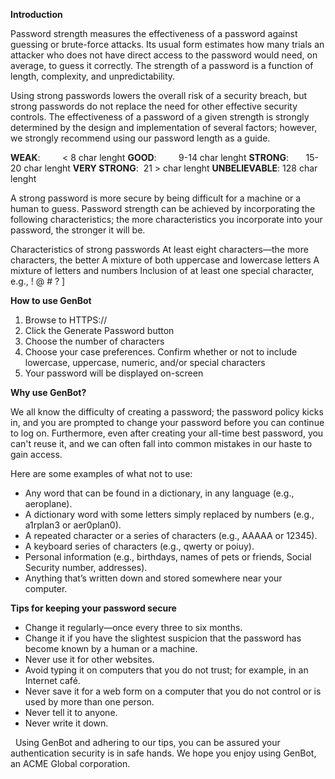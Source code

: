 **Introduction**

Password strength measures the effectiveness of a password against guessing or brute-force attacks. Its usual form estimates how many trials an attacker who does not have direct access to the password would need, on average, to guess it correctly. The strength of a password is a function of length, complexity, and unpredictability.

Using strong passwords lowers the overall risk of a security breach, but strong passwords do not replace the need for other effective security controls. The effectiveness of a password of a given strength is strongly determined by the design and implementation of several factors; however, we strongly recommend using our password length as a guide. 

**WEAK**:         < 8 char lenght
**GOOD**:         9-14 char lenght
**STRONG**:       15-20 char lenght
**VERY STRONG**:  21 > char lenght
**UNBELIEVABLE**: 128 char lenght 

A strong password is more secure by being difficult for a machine or a human to guess. Password strength can be achieved by incorporating the following characteristics; the more characteristics you incorporate into your password, the stronger it will be.

Characteristics of strong passwords
At least eight characters—the more characters, the better
A mixture of both uppercase and lowercase letters
A mixture of letters and numbers
Inclusion of at least one special character, e.g., ! @ # ? ]

**How to use GenBot**

1) Browse to HTTPS://
2) Click the Generate Password button
3) Choose the number of characters
4) Choose your case preferences. Confirm whether or not to include lowercase, uppercase, numeric, and/or special characters
5) Your password will be displayed on-screen

**Why use GenBot?**

We all know the difficulty of creating a password; the password policy kicks in, and you are prompted to change your password before you can continue to log on. Furthermore, even after creating your all-time best password, you can't reuse it, and we can often fall into common mistakes in our haste to gain access.

Here are some examples of what not to use:

- Any word that can be found in a dictionary, in any language (e.g., aeroplane).
- A dictionary word with some letters simply replaced by numbers (e.g., a1rplan3 or aer0plan0).
- A repeated character or a series of characters (e.g., AAAAA or 12345).
- A keyboard series of characters (e.g., qwerty or poiuy).
- Personal information (e.g., birthdays, names of pets or friends, Social Security number, addresses).
- Anything that’s written down and stored somewhere near your computer.

**Tips for keeping your password secure**

- Change it regularly—once every three to six months.
- Change it if you have the slightest suspicion that the password has become known by a human or a machine.
- Never use it for other websites.
- Avoid typing it on computers that you do not trust; for example, in an Internet café.
- Never save it for a web form on a computer that you do not control or is used by more than one person.
- Never tell it to anyone.
- Never write it down.


 
Using GenBot and adhering to our tips, you can be assured your authentication security is in safe hands. We hope you enjoy using GenBot, an ACME Global corporation.

